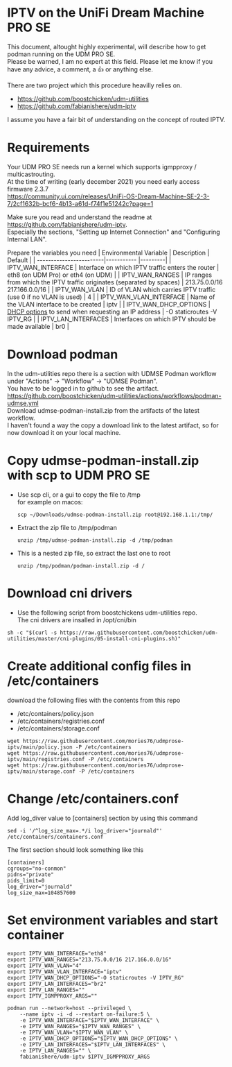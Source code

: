 # IPTV on the UniFi Dream Machine PRO SE

This document, altought highly experimental, will describe how to get podman running on the UDM PRO SE.  
Please be warned, I am no expert at this field.
Please let me know if you have any advice, a comment, a 👍 or anything else.

There are two project which this procedure heavilly relies on.  
- https://github.com/boostchicken/udm-utilities
- https://github.com/fabianishere/udm-iptv

I assume you have a fair bit of understanding on the concept of routed IPTV.

# Requirements

Your UDM PRO SE needs run a kernel which supports igmpproxy / multicastrouting.  
At the time of writing (early december 2021) you need early access firmware 2.3.7  
https://community.ui.com/releases/UniFi-OS-Dream-Machine-SE-2-3-7/2cf1632b-bcf6-4b13-a61d-f74f1e51242c?page=1

Make sure you read and understand the readme at https://github.com/fabianishere/udm-iptv.  
Especially the sections, "Setting up Internet Connection" and "Configuring Internal LAN".

Prepare the variables you need
| Environmental Variable | Description | Default |
| ------------------------|----------- |---------|
| IPTV_WAN_INTERFACE      | Interface on which IPTV traffic enters the router | eth8 (on UDM Pro) or eth4 (on UDM) |
| IPTV_WAN_RANGES         | IP ranges from which the IPTV traffic originates (separated by spaces) | 213.75.0.0/16 217.166.0.0/16 |
| IPTV_WAN_VLAN           | ID of VLAN which carries IPTV traffic (use 0 if no VLAN is used) | 4 |
| IPTV_WAN_VLAN_INTERFACE | Name of the VLAN interface to be created | iptv |
| IPTV_WAN_DHCP_OPTIONS   | [DHCP options](https://busybox.net/downloads/BusyBox.html#udhcpc) to send when requesting an IP address | -O staticroutes -V IPTV_RG |
| IPTV_LAN_INTERFACES     | Interfaces on which IPTV should be made available | br0 |

# Download podman

In the udm-utilities repo there is a section with UDMSE Podman workflow under "Actions" -> "Workflow" -> "UDMSE Podman".  
You have to be logged in to github to see the artifact.  
https://github.com/boostchicken/udm-utilities/actions/workflows/podman-udmse.yml  
Download udmse-podman-install.zip from the artifacts of the latest workflow.  
I haven't found a way the copy a download link to the latest artifact, so for now download it on your local machine.

# Copy udmse-podman-install.zip with scp to UDM PRO SE

- Use scp cli, or a gui to copy the file to /tmp  
  for example on macos: 
  ```
  scp ~/Downloads/udmse-podman-install.zip root@192.168.1.1:/tmp/
  ```
- Extract the zip file to /tmp/podman
  ```
  unzip /tmp/udmse-podman-install.zip -d /tmp/podman
  ```
- This is a nested zip file, so extract the last one to root
  ```
  unzip /tmp/podman/podman-install.zip -d /
  ```

# Download cni drivers

- Use the following script from boostchickens udm-utilities repo.  
  The cni drivers are insalled in /opt/cni/bin
```
sh -c "$(curl -s https://raw.githubusercontent.com/boostchicken/udm-utilities/master/cni-plugins/05-install-cni-plugins.sh)"
```

# Create additional config files in /etc/containers

download the following files with the contents from this repo
- /etc/containers/policy.json
- /etc/containers/registries.conf
- /etc/containers/storage.conf
```
wget https://raw.githubusercontent.com/mories76/udmprose-iptv/main/policy.json -P /etc/containers
wget https://raw.githubusercontent.com/mories76/udmprose-iptv/main/registries.conf -P /etc/containers
wget https://raw.githubusercontent.com/mories76/udmprose-iptv/main/storage.conf -P /etc/containers
```

# Change /etc/containers.conf
Add log_diver value to [containers] section by using this command
```
sed -i '/^log_size_max=.*/i log_driver="journald"' /etc/containers/containers.conf
```

The first section should look something like this

```
[containers]
cgroups="no-conmon"
pidns="private"
pids_limit=0
log_driver="journald"
log_size_max=104857600
```

# Set environment variables and start container
```
export IPTV_WAN_INTERFACE="eth8"
export IPTV_WAN_RANGES="213.75.0.0/16 217.166.0.0/16"
export IPTV_WAN_VLAN="4"
export IPTV_WAN_VLAN_INTERFACE="iptv"
export IPTV_WAN_DHCP_OPTIONS="-O staticroutes -V IPTV_RG"
export IPTV_LAN_INTERFACES="br2"
export IPTV_LAN_RANGES=""
export IPTV_IGMPPROXY_ARGS=""

podman run --network=host --privileged \
    --name iptv -i -d --restart on-failure:5 \
    -e IPTV_WAN_INTERFACE="$IPTV_WAN_INTERFACE" \
    -e IPTV_WAN_RANGES="$IPTV_WAN_RANGES" \
    -e IPTV_WAN_VLAN="$IPTV_WAN_VLAN" \
    -e IPTV_WAN_DHCP_OPTIONS="$IPTV_WAN_DHCP_OPTIONS" \
    -e IPTV_LAN_INTERFACES="$IPTV_LAN_INTERFACES" \
    -e IPTV_LAN_RANGES="" \
    fabianishere/udm-iptv $IPTV_IGMPPROXY_ARGS
```
